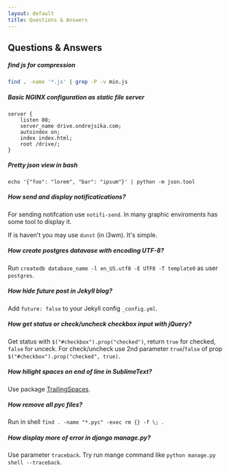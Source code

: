 ```yaml
---
layout: default
title: Questions & Answers
---
```


## Questions & Answers

##### find js for compression

``` bash
find . -name '*.js' | grep -P -v min.js
```

##### Basic NGINX configuration as static file server

```
server {
    listen 80;
    server_name drive.ondrejsika.com;
    autoindex on;
    index index.html;
    root /drive/;
}
```

##### Pretty json view in bash

`echo '{"foo": "lorem", "bar": "ipsum"}' | python -m json.tool`

##### How send and display notificatications?

For sending notifcation use `notifi-send`. In many graphic enviroments has some tool to display it.

If is haven't you may use `dunst` (in i3wm). It's simple.

##### How create postgres datavase with encoding UTF-8?

Run `createdb database_name -l en_US.utf8 -E UTF8 -T template0` as user `postgres`.

##### How hide future post in Jekyll blog?

Add `future: false` to your Jekyll config `_config.yml`.

##### How get status or check/uncheck checkbox input with jQuery?

Get status with `$("#checkbox").prop("checked")`, return `true` for checked, `false` for unceck. For check/uncheck use 2nd parameter `true`/`false` of prop `$("#checkbox").prop("checked", true)`.

##### How hilight spaces on end of line in SublimeText?

Use package [TrailingSpaces](https://github.com/SublimeText/TrailingSpaces).

##### How remove all pyc files?

Run in shell `find . -name "*.pyc" -exec rm {} -f \; `.

##### How display more of error in django manage.py?

Use parameter `traceback`. Try run mange command like `python manage.py shell --traceback`.

